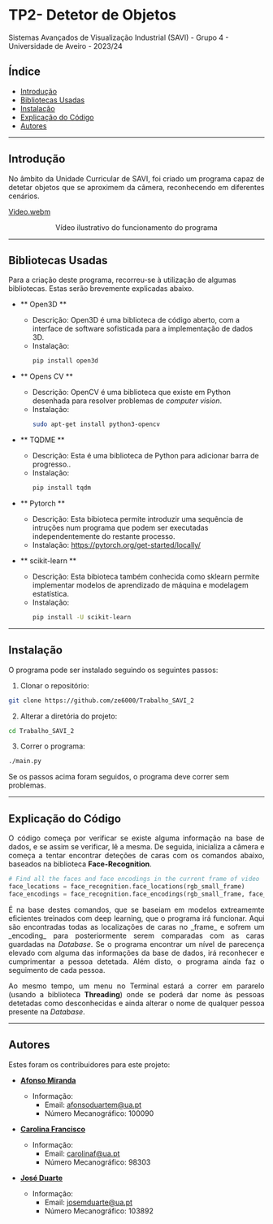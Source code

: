 # TP2- Detetor de Objetos
Sistemas Avançados de Visualização Industrial (SAVI) - Grupo 4 - Universidade de Aveiro - 2023/24

## Índice

- [Introdução](#introduction)
- [Bibliotecas Usadas](#libraries-used)
- [Instalação](#installation)
- [Explicação do Código](#code-explanation)
- [Autores](#authors)

---
## Introdução

<p align="justify"> No âmbito da Unidade Curricular de SAVI, foi criado um programa capaz de detetar objetos que se aproximem da câmera, reconhecendo em diferentes cenários. <br> </p>

[Video.webm](https://github.com/joaonogueiro/TP1_SAVI/assets/114345550/8f64f7c6-c3a3-4698-b44e-39805258fb1)

<p align="center">
Vídeo ilustrativo do funcionamento do programa 
</p>


---
## Bibliotecas Usadas

Para a criação deste programa, recorreu-se à utilização de algumas bibliotecas. Estas serão brevemente explicadas abaixo.

- ** Open3D **
  - Descrição: Open3D é uma biblioteca de código aberto, com a interface de software sofisticada para a implementação de dados 3D. 
  - Instalação:
    ```bash
    pip install open3d 
    ```

- ** Opens CV **
  - Descrição: OpenCV é uma biblioteca que existe em Python desenhada para resolver problemas de _computer vision_. 
  - Instalação:
    ```bash
    sudo apt-get install python3-opencv
    ```

- ** TQDME **
  - Descrição: Esta é uma biblioteca de Python para adicionar barra de progresso..
  - Instalação:
    ```bash
    pip install tqdm
    ```

- ** Pytorch **
  - Descrição: Esta bibioteca permite introduzir uma sequência de intruções num programa que podem ser executadas independentemente do restante processo.
  - Instalação: https://pytorch.org/get-started/locally/
   
  
- ** scikit-learn **
  - Descrição: Esta bibioteca também conhecida como sklearn permite implementar modelos de aprendizado de máquina e modelagem estatística.
  - Instalação:
    ```bash
    pip install -U scikit-learn
    ```

---
## Instalação

O programa pode ser instalado seguindo os seguintes passos:

1. Clonar o repositório:
```bash
git clone https://github.com/ze6000/Trabalho_SAVI_2
```
2. Alterar a diretória do projeto:
```bash
cd Trabalho_SAVI_2
```
3. Correr o programa:
```bash
./main.py
```

Se os passos acima foram seguidos, o programa deve correr sem problemas.


---
## Explicação do Código 

<p align="justify"> O código começa por verificar se existe alguma informação na base de dados, e se assim se verificar, lê a mesma. De seguida, inicializa a câmera e começa a tentar encontrar deteções de caras com os comandos abaixo, baseados na biblioteca <b>Face-Recognition</b>.</p>

```python
# Find all the faces and face encodings in the current frame of video
face_locations = face_recognition.face_locations(rgb_small_frame)
face_encodings = face_recognition.face_encodings(rgb_small_frame, face_locations)
```
<p align="justify">É na base destes comandos, que se baseiam em modelos extreamemte eficientes treinados com deep learning, que o programa irá funcionar. Aqui são encontradas todas as localizações de caras no _frame_ e sofrem um _encoding_ para posteriormente serem comparadas com as caras guardadas na <i>Database</i>. Se o programa encontrar um nível de parecença elevado com alguma das informações da base de dados, irá reconhecer e cumprimentar a pessoa detetada. Além disto, o programa ainda faz o seguimento de cada pessoa.</p>
<p align="justify">Ao mesmo tempo, um menu no Terminal estará a correr em pararelo (usando a biblioteca <b>Threading</b>) onde se poderá dar nome às pessoas detetadas como desconhecidas e ainda alterar o nome de qualquer pessoa presente na <i>Database</i>.</p>

---
## Autores

Estes foram os contribuidores para este projeto:

- **[Afonso Miranda](https://github.com/afonsosmiranda)**
  - Informação:
    - Email: afonsoduartem@ua.pt
    - Número Mecanográfico: 100090

- **[Carolina Francisco ](https://github.com/Carolf27)**
  - Informação:
    - Email: carolinaf@ua.pt
    - Número Mecanográfico: 98303

- **[José Duarte](https://github.com/Ze6000)**
  - Informação:
    - Email: josemduarte@ua.pt
    - Número Mecanográfico: 103892
